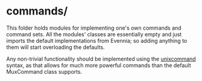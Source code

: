 # commands/

This folder holds modules for implementing one's own commands and
command sets. All the modules' classes are essentially empty and just
imports the default implementations from Evennia; so adding anything
to them will start overloading the defaults.

Any non-trivial functionality should be implemented using the [unixcommand]
syntax, as that allows for much more powerful commands than the default
MuxCommand class supports.

[unixcommand]: https://github.com/evennia/evennia/blob/master/evennia/contrib/unixcommand.py
